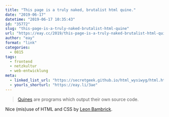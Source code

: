 ```yaml
---
title: "This page is a truly naked, brutalist html quine."
date: "2019-06-17"
datetime: "2019-06-17 10:35:43"
id: "35772"
slug: "this-page-is-a-truly-naked-brutalist-html-quine"
url: "https://eay.cc/2019/this-page-is-a-truly-naked-brutalist-html-quine/"
author: "eay"
format: "link"
categories:
  - 0815
tags:
  - frontend
  - netzkultur
  - web-entwicklung
meta:
  - linked_list_url: "https://secretgeek.github.io/html_wysiwyg/html.html"
  - yourls_shorturl: "https://eay.li/3ae"
---
```


> [Quines](http://wiki.secretgeek.net/quine) are programs which output their own source code.

Nice (mis)use of HTML and CSS by [Leon Bambrick](http://secretgeek.net/).
